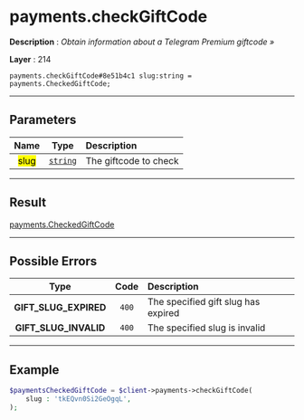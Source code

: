 # payments.checkGiftCode

**Description** : *Obtain information about a Telegram Premium giftcode &raquo;*

**Layer** : 214

```tl
payments.checkGiftCode#8e51b4c1 slug:string = payments.CheckedGiftCode;
```

---

## Parameters

| Name | Type | Description |
| :---: | :---: | :--- |
| <mark>slug</mark> | [`string`](type/string) | The giftcode to check |

---

## Result

[payments.CheckedGiftCode](type/payments.CheckedGiftCode)

---

## Possible Errors

| Type | Code | Description |
| :---: | :---: | :--- |
| **GIFT_SLUG_EXPIRED** | `400` | The specified gift slug has expired |
| **GIFT_SLUG_INVALID** | `400` | The specified slug is invalid |

---

## Example

```php
$paymentsCheckedGiftCode = $client->payments->checkGiftCode(
	slug : 'tkEQvn0Si2GeOgqL',
);
```